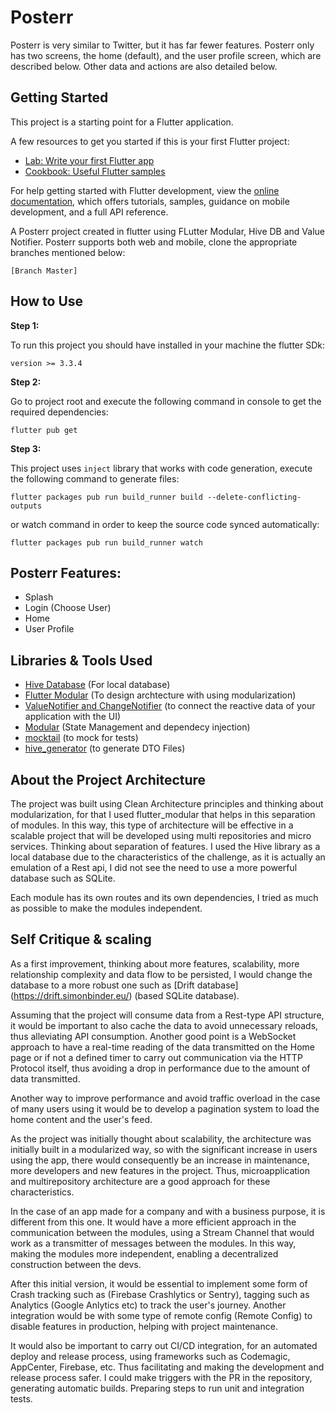# Posterr

Posterr is very similar to Twitter, but it has far fewer
features.
Posterr only has two screens, the home (default), and the user profile screen, which
are described below. Other data and actions are also detailed below.

## Getting Started

This project is a starting point for a Flutter application.

A few resources to get you started if this is your first Flutter project:

- [Lab: Write your first Flutter app](https://docs.flutter.dev/get-started/codelab)
- [Cookbook: Useful Flutter samples](https://docs.flutter.dev/cookbook)

For help getting started with Flutter development, view the
[online documentation](https://docs.flutter.dev/), which offers tutorials,
samples, guidance on mobile development, and a full API reference.


A Posterr project created in flutter using FLutter Modular, Hive DB and Value Notifier. Posterr supports both web and mobile, clone the appropriate branches mentioned below:
```
[Branch Master]
```

## How to Use 

**Step 1:**

To run this project you should have installed in your machine the flutter SDk:
```
version >= 3.3.4
```

**Step 2:**

Go to project root and execute the following command in console to get the required dependencies: 

```
flutter pub get 
```

**Step 3:**

This project uses `inject` library that works with code generation, execute the following command to generate files:

```
flutter packages pub run build_runner build --delete-conflicting-outputs
```

or watch command in order to keep the source code synced automatically:

```
flutter packages pub run build_runner watch
```

## Posterr Features:
* Splash
* Login (Choose User)
* Home
* User Profile

## Libraries & Tools Used

* [Hive Database](https://github.com/hivedb/hive) (For local database)
* [Flutter Modular](https://pub.dev/packages/flutter_modular) (To design archtecture with using modularization)
* [ValueNotifier and ChangeNotifier](https://pub.dev/packages/flutter_modular) (to connect the reactive data of your application with the UI)
* [Modular](https://pub.dev/packages/flutter_modular) (State Management and dependecy injection)
* [mocktail](https://pub.dev/packages/mocktail) (to mock for tests)
* [hive_generator](https://pub.dev/packages/hive_generator) (to generate DTO Files)


## About the Project Architecture

The project was built using Clean Architecture principles and thinking about modularization, for that I used flutter_modular that helps in this separation of modules. In this way, this type of architecture will be effective in a scalable project that will be developed using multi repositories and micro services. Thinking about separation of features.
I used the Hive library as a local database due to the characteristics of the challenge, as it is actually an emulation of a Rest api, I did not see the need to use a more powerful database such as SQLite.

Each module has its own routes and its own dependencies, I tried as much as possible to make the modules independent.

## Self Critique & scaling

As a first improvement, thinking about more features, scalability, more relationship complexity and data flow to be persisted, I would change the database to a more robust one such as [Drift database] (https://drift.simonbinder.eu/) (based SQLite database).

Assuming that the project will consume data from a Rest-type API structure, it would be important to also cache the data to avoid unnecessary reloads, thus alleviating API consumption. Another good point is a WebSocket approach to have a real-time reading of the data transmitted on the Home page or if not a defined timer to carry out communication via the HTTP Protocol itself, thus avoiding a drop in performance due to the amount of data transmitted.

Another way to improve performance and avoid traffic overload in the case of many users using it would be to develop a pagination system to load the home content and the user's feed.

As the project was initially thought about scalability, the architecture was initially built in a modularized way, so with the significant increase in users using the app, there would consequently be an increase in maintenance, more developers and new features in the project. Thus, microapplication and multirepository architecture are a good approach for these characteristics.

In the case of an app made for a company and with a business purpose, it is different from this one. It would have a more efficient approach in the communication between the modules, using a Stream Channel that would work as a transmitter of messages between the modules. In this way, making the modules more independent, enabling a decentralized construction between the devs.

After this initial version, it would be essential to implement some form of Crash tracking such as (Firebase Crashlytics or Sentry), tagging such as Analytics (Google Anlytics etc) to track the user's journey. Another integration would be with some type of remote config (Remote Config) to disable features in production, helping with project maintenance.

It would also be important to carry out CI/CD integration, for an automated deploy and release process, using frameworks such as Codemagic, AppCenter, Firebase, etc. Thus facilitating and making the development and release process safer. I could make triggers with the PR in the repository, generating automatic builds.
Preparing steps to run unit and integration tests.



